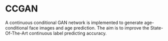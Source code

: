 # CCGAN
A continuous conditional GAN network is implemented to generate age-conditional face images and age prediction. The aim is to improve the State-Of-The-Art continuous label predicting accuracy.
